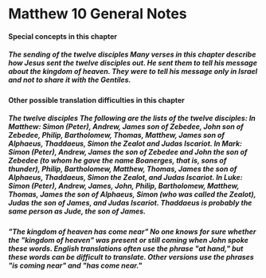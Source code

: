
# Matthew 10 General Notes 
#### Special concepts in this chapter  
##### The sending of the twelve disciples  Many verses in this chapter describe how Jesus sent the twelve disciples out. He sent them to tell his message about the kingdom of heaven. They were to tell his message only in Israel and not to share it with the Gentiles.  
#### Other possible translation difficulties in this chapter  
##### The twelve disciples  The following are the lists of the twelve disciples:  In Matthew:  Simon (Peter), Andrew, James son of Zebedee, John son of Zebedee, Philip, Bartholomew, Thomas, Matthew, James son of Alphaeus, Thaddaeus, Simon the Zealot and Judas Iscariot.  In Mark:  Simon (Peter), Andrew, James the son of Zebedee and John the son of Zebedee (to whom he gave the name Boanerges, that is, sons of thunder), Philip, Bartholomew, Matthew, Thomas, James the son of Alphaeus, Thaddaeus, Simon the Zealot, and Judas Iscariot.  In Luke:  Simon (Peter), Andrew, James, John, Philip, Bartholomew, Matthew, Thomas, James the son of Alphaeus, Simon (who was called the Zealot), Judas the son of James, and Judas Iscariot.  Thaddaeus is probably the same person as Jude, the son of James.  
##### "The kingdom of heaven has come near"  No one knows for sure whether the "kingdom of heaven" was present or still coming when John spoke these words. English translations often use the phrase "at hand," but these words can be difficult to translate. Other versions use the phrases "is coming near" and "has come near." 